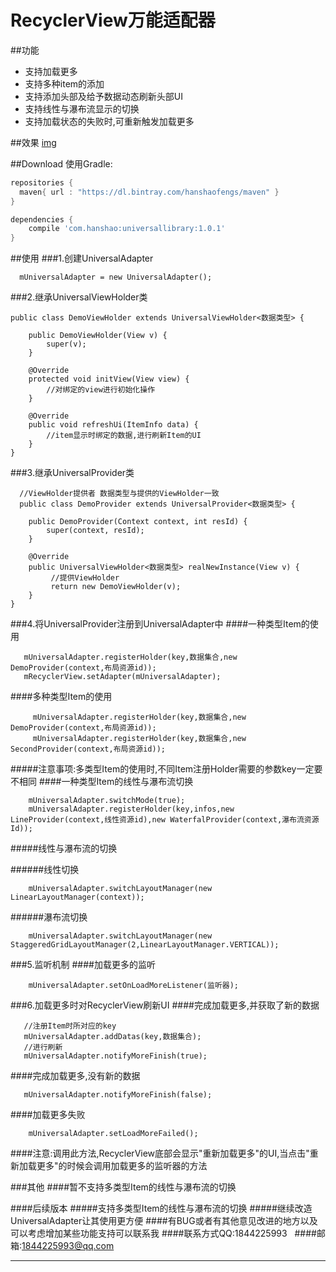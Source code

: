 # RecyclerView万能适配器

##功能
- 支持加载更多
- 支持多种item的添加
- 支持添加头部及给予数据动态刷新头部UI
- 支持线性与瀑布流显示的切换
- 支持加载状态的失败时,可重新触发加载更多

##效果
[img]

##Download
使用Gradle:

```gradle
repositories {
  maven{ url : "https://dl.bintray.com/hanshaofengs/maven" }
}

dependencies {
    compile 'com.hanshao:universallibrary:1.0.1'
}
```
##使用
###1.创建UniversalAdapter
```
  mUniversalAdapter = new UniversalAdapter();
```
###2.继承UniversalViewHolder类
```
public class DemoViewHolder extends UniversalViewHolder<数据类型> {

    public DemoViewHolder(View v) {
        super(v);
    }

    @Override
    protected void initView(View view) {
        //对绑定的view进行初始化操作
    }

    @Override
    public void refreshUi(ItemInfo data) {
        //item显示时绑定的数据,进行刷新Item的UI
    }
}
```
###3.继承UniversalProvider类
```
  //ViewHolder提供者 数据类型与提供的ViewHolder一致
  public class DemoProvider extends UniversalProvider<数据类型> {

    public DemoProvider(Context context, int resId) {
        super(context, resId);
    }

    @Override
    public UniversalViewHolder<数据类型> realNewInstance(View v) {
         //提供ViewHolder
         return new DemoViewHolder(v);
    }
}
```
###4.将UniversalProvider注册到UniversalAdapter中
####一种类型Item的使用
```
   mUniversalAdapter.registerHolder(key,数据集合,new DemoProvider(context,布局资源id));
   mRecyclerView.setAdapter(mUniversalAdapter);
```
####多种类型Item的使用
```
     mUniversalAdapter.registerHolder(key,数据集合,new DemoProvider(context,布局资源id));
     mUniversalAdapter.registerHolder(key,数据集合,new SecondProvider(context,布局资源id));
```
#####注意事项:多类型Item的使用时,不同Item注册Holder需要的参数key一定要不相同
####一种类型Item的线性与瀑布流切换
 ```
     mUniversalAdapter.switchMode(true);
     mUniversalAdapter.registerHolder(key,infos,new LineProvider(context,线性资源id),new WaterfalProvider(context,瀑布流资源Id));
 ```
#####线性与瀑布流的切换

######线性切换
```
    mUniversalAdapter.switchLayoutManager(new LinearLayoutManager(context));
```
######瀑布流切换
```
    mUniversalAdapter.switchLayoutManager(new StaggeredGridLayoutManager(2,LinearLayoutManager.VERTICAL));
```
###5.监听机制
####加载更多的监听
```
    mUniversalAdapter.setOnLoadMoreListener(监听器);
```
###6.加载更多时对RecyclerView刷新UI
####完成加载更多,并获取了新的数据
```
   //注册Item时所对应的key  
   mUniversalAdapter.addDatas(key,数据集合);
   //进行刷新
   mUniversalAdapter.notifyMoreFinish(true);
```
####完成加载更多,没有新的数据
```
   mUniversalAdapter.notifyMoreFinish(false);
```
####加载更多失败
```
    mUniversalAdapter.setLoadMoreFailed();
```
####注意:调用此方法,RecyclerView底部会显示"重新加载更多"的UI,当点击"重新加载更多"的时候会调用加载更多的监听器的方法

###其他
####暂不支持多类型Item的线性与瀑布流的切换

####后续版本
#####支持多类型Item的线性与瀑布流的切换
#####继续改造UniversalAdapter让其使用更方便
####有BUG或者有其他意见改进的地方以及可以考虑增加某些功能支持可以联系我
####联系方式QQ:1844225993  
####邮箱:1844225993@qq.com

--------------
[img]: https://raw.githubusercontent.com/androidhan/UniversalAdapter/master/images/b.gif
